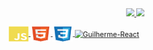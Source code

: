 <div align="center">
  <a href="https://github.com/Guilherme-Barreto" style="display: inline_block">
  <img height="180em" src="https://github-readme-stats.vercel.app/api?username=Guilherme-Barreto&show_icons=true&theme=dark&include_all_commits=true&count_private=true"/>
  <img height="180em" src="https://github-readme-stats.vercel.app/api/top-langs/?username=Guilherme-Barreto&layout=compact&langs_count=7&theme=dark"/>
</div>
<div style="display: inline_block"><br>
  <img align="center" alt="Guilherme-JS" height="30" width="40" src="https://raw.githubusercontent.com/devicons/devicon/master/icons/javascript/javascript-plain.svg"  aling="center">
  <img align="center" alt="Guilherme-HTML" height="30" width="40" src="https://raw.githubusercontent.com/devicons/devicon/master/icons/html5/html5-original.svg" aling="center">
  <img align="center" alt="Guilherme-CSS" height="30" width="40" src="https://raw.githubusercontent.com/devicons/devicon/master/icons/css3/css3-original.svg" aling="center">
  <img align="center" alt="Guilherme-React" height="30" width="40" src="https://cdn.jsdelivr.net/gh/devicons/devicon/icons/react/react-original.svg" aling="center">
</div>
